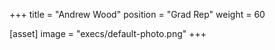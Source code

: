 +++
title = "Andrew Wood"
position = "Grad Rep"
weight = 60

[asset]
image = "execs/default-photo.png"
+++
